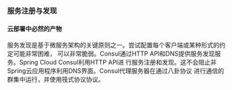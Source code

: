 ### 服务注册与发现
#### 云部署中必然的产物
服务发现是基于微服务架构的关键原则之一。尝试配置每个客户端或某种形式的约定可能非常困难，
可以非常脆弱。Consul通过HTTP API和DNS提供服务发现服务。Spring Cloud Consul利用HTTP API进
行服务注册和发现。这不会阻止非Spring云应用程序利用DNS界面。Consul代理服务器在通过八卦协议
进行通信的群集中运行，并使用筏式协议协议。
